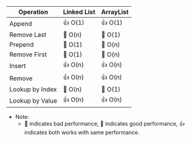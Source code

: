 | Operation       | Linked List      | ArrayList            |
|-----------------|------------------|----------------------|
| Append          | 👍 O(1)          |  👍 O(1)            |
| Remove Last     | 🔴 O(n)          |  🔵 O(1)            |
| Prepend         | 🔵 O(1)          |  🔴 O(n)            |
| Remove First    | 🔵 O(1)          |  🔴 O(n)            |
| Insert          | 👍 O(n)          |  👍 O(n)            |
| Remove          | 👍 O(n)          |  👍 O(n)            |
| Lookup by Index | 🔴 O(n)          |  🔴 O(1)            |
| Lookup by Value | 👍 O(n)          |  👍 O(n)            |

* Note: 
  + 🔴 indicates bad performance, 🔵 indicates good performance, 👍 indicates both works with same performance.
